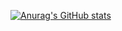 [![Anurag's GitHub stats](https://github-readme-stats.vercel.app/api?username=SrVleh)](https://github.com/SrVleh/github-readme-stats)
